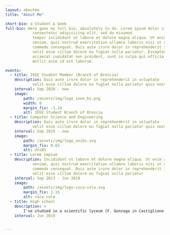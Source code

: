 ```yaml
---
layout: aboutme
title: "About Me"

short-bio: a Student & Geek
full-bio: Here goes my full bio, absolutely to do. Lorem ipsum dolor sit amet,
            consectetur adipisicing elit, sed do eiusmod
            tempor incididunt ut labore et dolore magna aliqua. Ut enim ad minim
            veniam, quis nostrud exercitation ullamco laboris nisi ut aliquip ex ea
            commodo consequat. Duis aute irure dolor in reprehenderit in voluptate
            velit esse cillum dolore eu fugiat nulla pariatur. Excepteur sint
            occaecat cupidatat non proident, sunt in culpa qui officia deserunt
            mollit anim id est laborum.

events:
  - title: IEEE Student Member (Branch of Brescia)
    description: Duis aute irure dolor in reprehenderit in voluptate
            velit esse cillum dolore eu fugiat nulla pariatur quis nostrud exercitation ullamco 
    interval: Sep 2020 - now
    image:
        path: /assets/img/logo_ieee_bs.png
        width: 8
        margin_fix: -1.14
        alt: IEEE Student Branch of Brescia
  - title: Computer Science and Engineering
    description: Duis aute irure dolor in reprehenderit in voluptate
            velit esse cillum dolore eu fugiat nulla pariatur quis nostrud exercitation ullamco 
    interval: Sep 2019 - now
    image:
        path: /assets/img/logo_unibs.svg
        margin_fix: 0.65
        alt: UniBS
  - title: Lorem impsum
    description: Incididunt ut labore et dolore magna aliqua. Ut enim ad minim
            veniam, quis nostrud exercitation ullamco laboris nisi ut aliquip ex ea
            commodo consequat. Duis aute irure dolor in reprehenderit in voluptate
            velit esse cillum dolore eu fugiat nulla pariatur
    interval: Sep 2013 - Jun 2019
    image:
        path: /assets/img/logo-coca-cola.svg
        margin_fix: 1.15
        alt: coca cola
  - title: High school
    description: >
        I've studied in a scientific lyceum (F. Gonzaga in Castiglione d/S), and graduated in June 2019
    interval: Jun 2019


---
```

